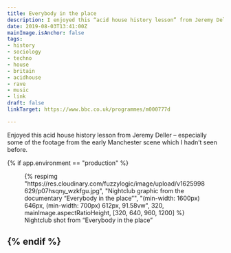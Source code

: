 ```yaml
---
title: Everybody in the place
description: I enjoyed this “acid house history lesson” from Jeremy Deller
date: 2019-08-03T13:41:00Z
mainImage.isAnchor: false
tags:
- history
- sociology
- techno
- house
- britain
- acidhouse
- rave
- music
- link
draft: false
linkTarget: https://www.bbc.co.uk/programmes/m000777d

---
```

Enjoyed this acid house history lesson from Jeremy Deller – especially some of the footage from the early Manchester scene which I hadn’t seen before.

{% if app.environment == "production" %}

<figure>
  {% respimg "https://res.cloudinary.com/fuzzylogic/image/upload/v1625998629/p07hsqny_wzkfgu.jpg",
  "Nightclub graphic from the documentary “Everybody in the place”",
  "(min-width: 1600px) 646px, (min-width: 700px) 612px, 91.58vw",
  320, mainImage.aspectRatioHeight,
  [320, 640, 960, 1200] %}
  <figcaption>Nightclub shot from “Everybody in the place”</figcaption>
</figure>

{% endif %}
---